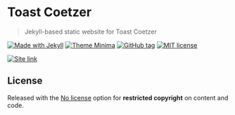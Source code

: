# Toast Coetzer
> Jekyll-based static website for Toast Coetzer

[![Made with Jekyll](https://img.shields.io/badge/Made_with-Jekyll-blue.svg)](https://jekyllrb.com)
[![Theme Minima](https://img.shields.io/badge/Theme-Minima-blue.svg)](https://github.com/jekyll/minima)
[![GitHub tag](https://img.shields.io/github/tag/MichaelCurrin/jekyll-blog-demo.svg)](https://GitHub.com/MichaelCurrin/jekyll-blog-demo/tags/)
[![MIT license](https://img.shields.io/badge/License-MIT-blue.svg)](https://github.com/MichaelCurrin/jekyll-blog-demo/blob/master/LICENSE)

[![Site link](https://img.shields.io/badge/GH_Pages-Site-green.svg?style=for-the-badge)](https://michaelcurrin.github.io/jekyll-blog-demo/)


## License

Released with the [No license](https://choosealicense.com/no-permission/) option for **restricted copyright** on content and code.
